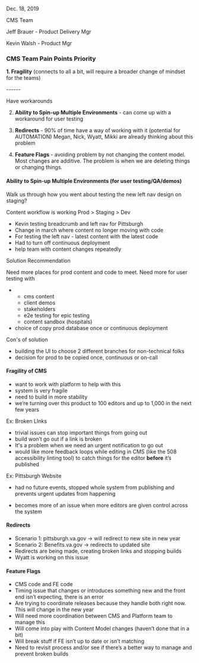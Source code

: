 Dec. 18, 2019

CMS Team

Jeff Brauer - Product Delivery Mgr

Kevin Walsh - Product Mgr



### CMS Team Pain Points Priority 

**1.  Fragility** (connects to all a bit, will require a broader change of mindset for the teams)

\------

Have workarounds

2. **Ability to Spin-up Multiple Environments** - can come up with a workaround for user testing

3. **Redirects** - 90% of time have a way of working with it (potential for AUTOMATION) Megan, Nick, Wyatt, Mikki are already thinking about this problem

4. **Feature Flags** - avoiding problem by not changing the content model. Most changes are additive. The problem is when we are deleting things or changing things.



#### Ability to Spin-up Multiple Environments (for user testing/QA/demos)

Walk us through how you went about testing the new left nav design on staging?

Content workflow is working Prod > Staging > Dev

- Kevin testing breadcrumb and left nav for Pittsburgh
- Change in march where content no longer moving with code
- For testing the left nav - latest content with the latest code
- Had to turn off continuous deployment
- help team with content changes repeatedly

Solution Recommendation

Need more places for prod content and code to meet. Need more for user testing with

- - cms content
  - client demos
  - stakeholders
  - e2e testing for epic testing
  - content sandbox (hospitals)
- choice of copy prod database once or continuous deployment

Con's of solution

- building the UI to choose 2 different branches for non-technical folks
- decision for prod to be copied once, continuous or on-call

#### Fragility of CMS

- want to work with platform to help with this
- system is very fragile
- need to build in more stability
- we’re turning over this product to 100 editors and up to 1,000 in the next few years

Ex: Broken LInks

- trivial issues can stop important things from going out
- build won’t go out if a link is broken
- It's a problem when we need an urgent notification to go out
- would like more feedback loops while editing in CMS (like the 508 accessibility linting tool) to catch things for the editor **before** it’s published

Ex: Pittsburgh Website

- had no future events, stopped whole system from publishing and prevents urgent updates from happening

- becomes more of an issue when more editors are given control across the system

#### Redirects

- Scenario 1: pittsburgh.va.gov -> will redirect to new site in new year
- Scenario 2: Benefits.va.gov -> redirects to updated site
- Redirects are being made, creating broken links and stopping builds
- Wyatt is working on this issue

#### Feature Flags

- CMS code and FE code
- Timing issue that changes or introduces something new and the front end isn’t expecting, there is an error
- Are trying to coordinate releases because they handle both right now. This will change in the new year
- Will need more coordination between CMS and Platform team to manage this
- Will come into play with Content Model changes (haven’t done that in a bit)
- Will break stuff if FE isn’t up to date or isn’t matching
- Need to revisit process and/or see if there’s a better way to manage and prevent broken builds



